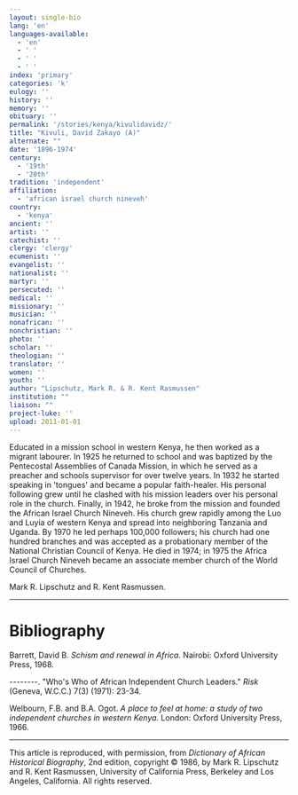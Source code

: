 ```yaml
---
layout: single-bio
lang: 'en'
languages-available:
  - 'en'
  - ' '
  - ' '
  - ' '
index: 'primary'
categories: 'k'
eulogy: ''
history: ''
memory: ''
obituary: ''
permalink: '/stories/kenya/kivulidavidz/'
title: "Kivuli, David Zakayo (A)"
alternate: ""
date: '1896-1974'
century:
  - '19th'
  - '20th'
tradition: 'independent'
affiliation:
  - 'african israel church nineveh'
country:
  - 'kenya'
ancient: ''
artist: ''
catechist: ''
clergy: 'clergy'
ecumenist: ''
evangelist: ''
nationalist: ''
martyr: ''
persecuted: ''
medical: ''
missionary: ''
musician: ''
nonafrican: ''
nonchristian: ''
photo: ''
scholar: ''
theologian: ''
translator: ''
women: ''
youth: ''
author: "Lipschutz, Mark R. & R. Kent Rasmussen"
institution: ""
liaison: ""
project-luke: ''
upload: 2011-01-01
---
```




Educated in a mission school in western Kenya, he then worked as a migrant labourer. In 1925 he returned to school and was baptized by the Pentecostal Assemblies of Canada Mission, in which he served as a preacher and schools supervisor for over twelve years.  In 1932 he started speaking in 'tongues' and became a popular faith-healer. His personal following grew until he clashed with his mission leaders over his personal role in the church. Finally, in 1942, he broke from the mission and founded the African Israel Church Nineveh. His church grew rapidly among the Luo and Luyia of western Kenya and spread into neighboring Tanzania and Uganda. By 1970 he led perhaps 100,000 followers; his church had one hundred branches and was accepted as a probationary member of the National Christian Council of Kenya. He died in 1974; in 1975 the Africa Israel Church Nineveh became an associate member church of the World Council of Churches.

Mark R. Lipschutz and R. Kent Rasmussen.

---

# Bibliography

Barrett, David B.  *Schism and renewal in Africa*.  Nairobi: Oxford University Press, 1968.

--------.   "Who's Who of African Independent Church Leaders."  *Risk* (Geneva, W.C.C.) 7(3) (1971): 23-34.

Welbourn, F.B. and B.A. Ogot.   *A place to feel at home: a study of two independent churches in western Kenya.*  London: Oxford University Press, 1966.

---

This article is reproduced, with permission, from *Dictionary of African Historical Biography*, 2nd edition, copyright &copy; 1986, by Mark R. Lipschutz and R. Kent Rasmussen,  University of California Press, Berkeley and Los Angeles, California.  All rights reserved.
